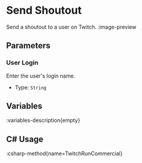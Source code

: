 # Send Shoutout
Send a shoutout to a user on Twitch.
:image-preview

## Parameters
### User Login
Enter the user's login name.

- Type: `String`

## Variables
:variables-description{empty}

## C# Usage
:csharp-method{name=TwitchRunCommercial}